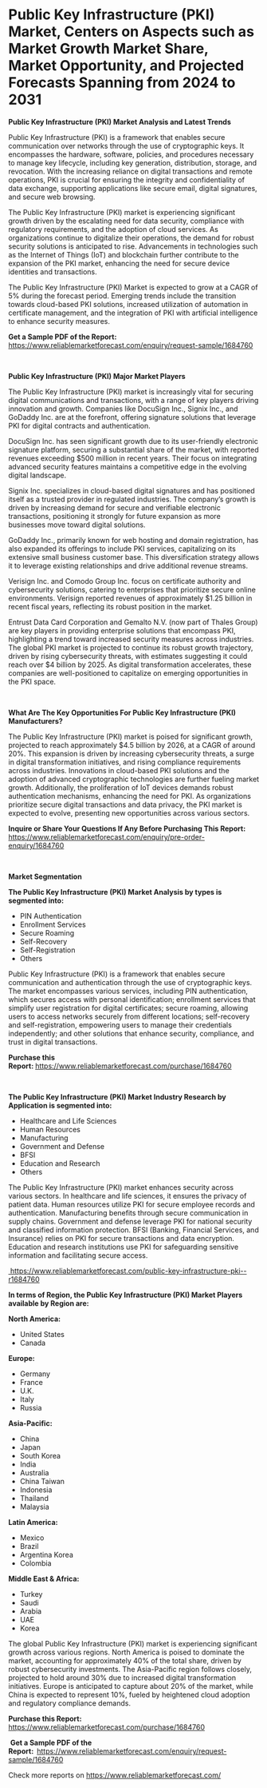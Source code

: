 <p><h1>Public Key Infrastructure (PKI) Market, Centers on Aspects such as Market Growth Market Share, Market Opportunity, and Projected Forecasts Spanning from 2024 to 2031</h1></p><p><strong>Public Key Infrastructure (PKI) Market Analysis and Latest Trends</strong></p>
<p><p>Public Key Infrastructure (PKI) is a framework that enables secure communication over networks through the use of cryptographic keys. It encompasses the hardware, software, policies, and procedures necessary to manage key lifecycle, including key generation, distribution, storage, and revocation. With the increasing reliance on digital transactions and remote operations, PKI is crucial for ensuring the integrity and confidentiality of data exchange, supporting applications like secure email, digital signatures, and secure web browsing.</p><p>The Public Key Infrastructure (PKI) market is experiencing significant growth driven by the escalating need for data security, compliance with regulatory requirements, and the adoption of cloud services. As organizations continue to digitalize their operations, the demand for robust security solutions is anticipated to rise. Advancements in technologies such as the Internet of Things (IoT) and blockchain further contribute to the expansion of the PKI market, enhancing the need for secure device identities and transactions.</p><p>The Public Key Infrastructure (PKI) Market is expected to grow at a CAGR of 5% during the forecast period. Emerging trends include the transition towards cloud-based PKI solutions, increased utilization of automation in certificate management, and the integration of PKI with artificial intelligence to enhance security measures.</p></p>
<p><strong>Get a Sample PDF of the Report:&nbsp;</strong> <a href="https://www.reliablemarketforecast.com/enquiry/request-sample/1684760?utm_campaign=1144&utm_medium=2&utm_source=Github&utm_content=ia&utm_term=30122024&utm_id=public-key-infrastructure-pki">https://www.reliablemarketforecast.com/enquiry/request-sample/1684760</a></p>
<p>&nbsp;</p>
<p><strong>Public Key Infrastructure (PKI) Major Market Players</strong></p>
<p><p>The Public Key Infrastructure (PKI) market is increasingly vital for securing digital communications and transactions, with a range of key players driving innovation and growth. Companies like DocuSign Inc., Signix Inc., and GoDaddy Inc. are at the forefront, offering signature solutions that leverage PKI for digital contracts and authentication.</p><p>DocuSign Inc. has seen significant growth due to its user-friendly electronic signature platform, securing a substantial share of the market, with reported revenues exceeding $500 million in recent years. Their focus on integrating advanced security features maintains a competitive edge in the evolving digital landscape.</p><p>Signix Inc. specializes in cloud-based digital signatures and has positioned itself as a trusted provider in regulated industries. The company’s growth is driven by increasing demand for secure and verifiable electronic transactions, positioning it strongly for future expansion as more businesses move toward digital solutions.</p><p>GoDaddy Inc., primarily known for web hosting and domain registration, has also expanded its offerings to include PKI services, capitalizing on its extensive small business customer base. This diversification strategy allows it to leverage existing relationships and drive additional revenue streams.</p><p>Verisign Inc. and Comodo Group Inc. focus on certificate authority and cybersecurity solutions, catering to enterprises that prioritize secure online environments. Verisign reported revenues of approximately $1.25 billion in recent fiscal years, reflecting its robust position in the market.</p><p>Entrust Data Card Corporation and Gemalto N.V. (now part of Thales Group) are key players in providing enterprise solutions that encompass PKI, highlighting a trend toward increased security measures across industries. The global PKI market is projected to continue its robust growth trajectory, driven by rising cybersecurity threats, with estimates suggesting it could reach over $4 billion by 2025. As digital transformation accelerates, these companies are well-positioned to capitalize on emerging opportunities in the PKI space.</p></p>
<p>&nbsp;</p>
<p><strong>What Are The Key Opportunities For Public Key Infrastructure (PKI) Manufacturers?</strong></p>
<p><p>The Public Key Infrastructure (PKI) market is poised for significant growth, projected to reach approximately $4.5 billion by 2026, at a CAGR of around 20%. This expansion is driven by increasing cybersecurity threats, a surge in digital transformation initiatives, and rising compliance requirements across industries. Innovations in cloud-based PKI solutions and the adoption of advanced cryptographic technologies are further fueling market growth. Additionally, the proliferation of IoT devices demands robust authentication mechanisms, enhancing the need for PKI. As organizations prioritize secure digital transactions and data privacy, the PKI market is expected to evolve, presenting new opportunities across various sectors.</p></p>
<p><strong>Inquire or Share Your Questions If Any Before Purchasing This Report:</strong> <a href="https://www.reliablemarketforecast.com/enquiry/pre-order-enquiry/1684760?utm_campaign=1144&utm_medium=2&utm_source=Github&utm_content=ia&utm_term=30122024&utm_id=public-key-infrastructure-pki">https://www.reliablemarketforecast.com/enquiry/pre-order-enquiry/1684760</a></p>
<p>&nbsp;</p>
<p><strong>Market Segmentation</strong></p>
<p><strong>The Public Key Infrastructure (PKI) Market Analysis by types is segmented into:</strong></p>
<p><ul><li>PIN Authentication</li><li>Enrollment Services</li><li>Secure Roaming</li><li>Self-Recovery</li><li>Self-Registration</li><li>Others</li></ul></p>
<p><p>Public Key Infrastructure (PKI) is a framework that enables secure communication and authentication through the use of cryptographic keys. The market encompasses various services, including PIN authentication, which secures access with personal identification; enrollment services that simplify user registration for digital certificates; secure roaming, allowing users to access networks securely from different locations; self-recovery and self-registration, empowering users to manage their credentials independently; and other solutions that enhance security, compliance, and trust in digital transactions.</p></p>
<p><strong>Purchase this Report:&nbsp;</strong><a href="https://www.reliablemarketforecast.com/purchase/1684760?utm_campaign=1144&utm_medium=2&utm_source=Github&utm_content=ia&utm_term=30122024&utm_id=public-key-infrastructure-pki">https://www.reliablemarketforecast.com/purchase/1684760</a></p>
<p>&nbsp;</p>
<p><strong>The Public Key Infrastructure (PKI) Market Industry Research by Application is segmented into:</strong></p>
<p><ul><li>Healthcare and Life Sciences</li><li>Human Resources</li><li>Manufacturing</li><li>Government and Defense</li><li>BFSI</li><li>Education and Research</li><li>Others</li></ul></p>
<p><p>The Public Key Infrastructure (PKI) market enhances security across various sectors. In healthcare and life sciences, it ensures the privacy of patient data. Human resources utilize PKI for secure employee records and authentication. Manufacturing benefits through secure communication in supply chains. Government and defense leverage PKI for national security and classified information protection. BFSI (Banking, Financial Services, and Insurance) relies on PKI for secure transactions and data encryption. Education and research institutions use PKI for safeguarding sensitive information and facilitating secure access.</p></p>
<p><a href="https://www.reliablemarketforecast.com/public-key-infrastructure-pki--r1684760?utm_campaign=1144&utm_medium=2&utm_source=Github&utm_content=ia&utm_term=30122024&utm_id=public-key-infrastructure-pki">&nbsp;https://www.reliablemarketforecast.com/public-key-infrastructure-pki--r1684760</a></p>
<p><strong>In terms of Region, the Public Key Infrastructure (PKI) Market Players available by Region are:</strong></p>
<p>
    <p> <strong> North America: </strong>
        <ul>
            <li>United States</li>
            <li>Canada</li>
        </ul>
        </p> 
    <p> <strong> Europe: </strong>
        <ul>
            <li>Germany</li>
            <li>France</li>
            <li>U.K.</li>
            <li>Italy</li>
            <li>Russia</li>
        </ul>
        </p> 
    <p> <strong> Asia-Pacific: </strong>
        <ul>
            <li>China</li>
            <li>Japan</li>
            <li>South Korea</li>
            <li>India</li>
            <li>Australia</li>
            <li>China Taiwan</li>
            <li>Indonesia</li>
            <li>Thailand</li>
            <li>Malaysia</li>
        </ul>
        </p> 
    <p> <strong> Latin America: </strong>
        <ul>
            <li>Mexico</li>
            <li>Brazil</li>
            <li>Argentina Korea</li>
            <li>Colombia</li>
        </ul>
        </p> 
    <p> <strong> Middle East & Africa: </strong>
        <ul>
            <li>Turkey</li>
            <li>Saudi</li>
            <li>Arabia</li>
            <li>UAE</li>
            <li>Korea</li>
        </ul>
    </p>
    </p>
<p><p>The global Public Key Infrastructure (PKI) market is experiencing significant growth across various regions. North America is poised to dominate the market, accounting for approximately 40% of the total share, driven by robust cybersecurity investments. The Asia-Pacific region follows closely, projected to hold around 30% due to increased digital transformation initiatives. Europe is anticipated to capture about 20% of the market, while China is expected to represent 10%, fueled by heightened cloud adoption and regulatory compliance demands.</p></p>
<p><strong>Purchase this Report: </strong><a href="https://www.reliablemarketforecast.com/purchase/1684760?utm_campaign=1144&utm_medium=2&utm_source=Github&utm_content=ia&utm_term=30122024&utm_id=public-key-infrastructure-pki">https://www.reliablemarketforecast.com/purchase/1684760</a></p>
<p>&nbsp;<strong>Get a Sample PDF of the Report:&nbsp;&nbsp;</strong><a href="https://www.reliablemarketforecast.com/enquiry/request-sample/1684760?utm_campaign=1144&utm_medium=2&utm_source=Github&utm_content=ia&utm_term=30122024&utm_id=public-key-infrastructure-pki">https://www.reliablemarketforecast.com/enquiry/request-sample/1684760</a></p>
<p><strong></strong></p>
<p>Check more reports on <a href="https://www.reliablemarketforecast.com/?utm_campaign=1144&utm_medium=2&utm_source=Github&utm_content=ia&utm_term=30122024&utm_id=public-key-infrastructure-pki">https://www.reliablemarketforecast.com/</a></p>